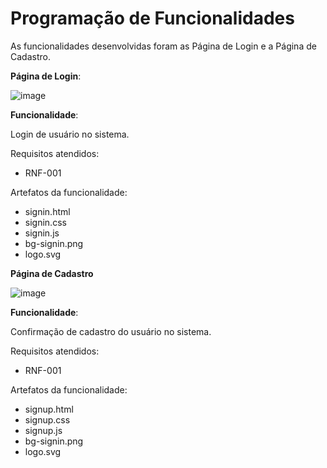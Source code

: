 # Programação de Funcionalidades

As funcionalidades desenvolvidas foram as Página de Login e a Página de Cadastro.

**Página de Login**:

![image](https://github.com/ICEI-PUC-Minas-PMV-ADS/pmv-ads-2023-1-e1-proj-web-t06-musica/assets/126628545/20e512a6-dd60-4a6a-a7cb-de70c5b3366e)


**Funcionalidade**:

Login de usuário no sistema.


Requisitos atendidos:
- RNF-001

Artefatos da funcionalidade:
- signin.html
- signin.css
- signin.js
- bg-signin.png
- logo.svg




**Página de Cadastro**

![image](https://github.com/ICEI-PUC-Minas-PMV-ADS/pmv-ads-2023-1-e1-proj-web-t06-musica/assets/126628545/9507fcd1-c06b-4d79-9394-d007cc662295)


**Funcionalidade**:

Confirmação de cadastro do usuário no sistema.


Requisitos atendidos:
- RNF-001

Artefatos da funcionalidade:
- signup.html
- signup.css
- signup.js
- bg-signin.png
- logo.svg


